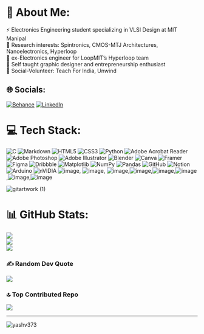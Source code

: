 # 💫 About Me:
⚡ Electronics Engineering student specializing in VLSI Design at MIT Manipal<br>🔬 Research interests: Spintronics, CMOS-MTJ Architectures, Nanoelectronics, Hyperloop<br>🚀 ex-Electronics engineer for LoopMIT’s Hyperloop team<br>🎨 Self taught graphic designer and entrepreneurship enthusiast<br>🌱 Social-Volunteer: Teach For India, Unwind


## 🌐 Socials:
[![Behance](https://img.shields.io/badge/Behance-1769ff?logo=behance&logoColor=white)](https://behance.net/zmagnus) [![LinkedIn](https://img.shields.io/badge/LinkedIn-%230077B5.svg?logo=linkedin&logoColor=white)](https://linkedin.com/in/yvs373) 

# 💻 Tech Stack:
![C](https://img.shields.io/badge/c-%2300599C.svg?style=for-the-badge&logo=c&logoColor=white) ![Markdown](https://img.shields.io/badge/markdown-%23000000.svg?style=for-the-badge&logo=markdown&logoColor=white) ![HTML5](https://img.shields.io/badge/html5-%23E34F26.svg?style=for-the-badge&logo=html5&logoColor=white) ![CSS3](https://img.shields.io/badge/css3-%231572B6.svg?style=for-the-badge&logo=css3&logoColor=white) ![Python](https://img.shields.io/badge/python-3670A0?style=for-the-badge&logo=python&logoColor=ffdd54) ![Adobe Acrobat Reader](https://img.shields.io/badge/Adobe%20Acrobat%20Reader-EC1C24.svg?style=for-the-badge&logo=Adobe%20Acrobat%20Reader&logoColor=white) ![Adobe Photoshop](https://img.shields.io/badge/adobe%20photoshop-%2331A8FF.svg?style=for-the-badge&logo=adobe%20photoshop&logoColor=white) ![Adobe Illustrator](https://img.shields.io/badge/adobe%20illustrator-%23FF9A00.svg?style=for-the-badge&logo=adobe%20illustrator&logoColor=white) ![Blender](https://img.shields.io/badge/blender-%23F5792A.svg?style=for-the-badge&logo=blender&logoColor=white) ![Canva](https://img.shields.io/badge/Canva-%2300C4CC.svg?style=for-the-badge&logo=Canva&logoColor=white) ![Framer](https://img.shields.io/badge/Framer-black?style=for-the-badge&logo=framer&logoColor=blue) ![Figma](https://img.shields.io/badge/figma-%23F24E1E.svg?style=for-the-badge&logo=figma&logoColor=white) ![Dribbble](https://img.shields.io/badge/Dribbble-EA4C89?style=for-the-badge&logo=dribbble&logoColor=white) ![Matplotlib](https://img.shields.io/badge/Matplotlib-%23ffffff.svg?style=for-the-badge&logo=Matplotlib&logoColor=black) ![NumPy](https://img.shields.io/badge/numpy-%23013243.svg?style=for-the-badge&logo=numpy&logoColor=white) ![Pandas](https://img.shields.io/badge/pandas-%23150458.svg?style=for-the-badge&logo=pandas&logoColor=white) ![GitHub](https://img.shields.io/badge/github-%23121011.svg?style=for-the-badge&logo=github&logoColor=white) ![Notion](https://img.shields.io/badge/Notion-%23000000.svg?style=for-the-badge&logo=notion&logoColor=white) ![Arduino](https://img.shields.io/badge/-Arduino-00979D?style=for-the-badge&logo=Arduino&logoColor=white) ![nVIDIA](https://img.shields.io/badge/nVIDIA-%2376B900.svg?style=for-the-badge&logo=nVIDIA&logoColor=white) ![image](https://github.com/user-attachments/assets/ee9ee66d-a292-451a-94e6-b16cb9fad487), ![image](https://github.com/user-attachments/assets/765a6524-2a4b-4834-903f-4b4629ecfce9), ![image](https://github.com/user-attachments/assets/e02e8548-b0a3-4bd3-adcd-9411aaf0115a),![image](https://github.com/user-attachments/assets/c947d77d-eaaa-4c85-a818-ae4ed9c24141),![image](https://github.com/user-attachments/assets/af8846ca-5a9e-4fcc-b408-50cbd9783108),![image](https://github.com/user-attachments/assets/916e1cda-7807-433b-bf2f-f918df22be73),![image](https://github.com/user-attachments/assets/1b99004b-bc0b-420c-9e28-190a869db74b),![image](https://github.com/user-attachments/assets/b89aeb18-9fc6-494b-8bb0-2cf3994efb64)






 


![gitartwork (1)](https://github.com/user-attachments/assets/2d4bb421-1bd8-48c9-97b2-fe5bc82c6a7a)



# 📊 GitHub Stats:
![](https://github-readme-stats.vercel.app/api?username=yashv373&theme=dark&hide_border=true&include_all_commits=true&count_private=true)<br/>
![](https://github-readme-streak-stats.herokuapp.com/?user=yashv373&theme=dark&hide_border=true)<br/>
![](https://github-readme-stats.vercel.app/api/top-langs/?username=yashv373&theme=dark&hide_border=true&include_all_commits=true&count_private=true&layout=compact)

### ✍️ Random Dev Quote
![](https://quotes-github-readme.vercel.app/api?type=horizontal&theme=dark)

### 🔝 Top Contributed Repo
![](https://github-contributor-stats.vercel.app/api?username=yashv373&limit=5&theme=dark&combine_all_yearly_contributions=true)

---
<p align="left"> <img src="https://komarev.com/ghpvc/?username=yashv373&label=Profile%20views&color=0e75b6&style=flat" alt="yashv373" /> </p>

